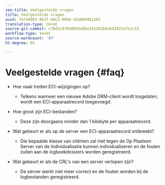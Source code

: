 ```yaml
---
seo-title: Veelgestelde vragen
title: Veelgestelde vragen
uuid: 7e7409b5-9b3f-4dc3-96b6-42a06d9b1265
translation-type: tm+mt
source-git-commit: c78d3c87848943a0be3433b2b6a543822a7e1c15
workflow-type: tm+mt
source-wordcount: '97'
ht-degree: 0%

---
```



# Veelgestelde vragen {#faq}

* Hoe vaak treden ECI-wijzigingen op?
   * Telkens wanneer een nieuwe Adobe DRM-client wordt losgelaten, wordt een ECI-apparaatrecord toegevoegd.

* Hoe groot zijn ECI-bestanden?
   * Deze zijn doorgaans minder dan 1 kilobyte per apparaatrecord.

* Wat gebeurt er als op de server een ECI-apparaatrecord ontbreekt?
   * Die bepaalde klasse van cliënten zal niet tegen de Op Plaatsen Server van de Individualisatie kunnen individualiseren en de fouten zullen aan de logboekdossiers worden geregistreerd.

* Wat gebeurt er als de CRL&#39;s van een server verlopen zijn?
   * De server werkt niet meer correct en de fouten worden bij de logbestanden geregistreerd.
